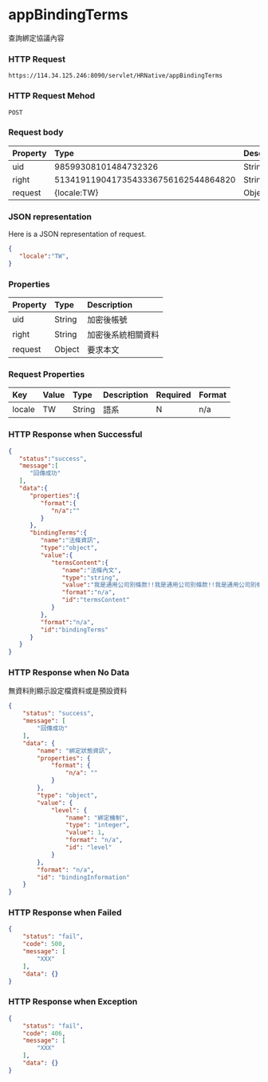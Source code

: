 # appBindingTerms
查詢綁定協議內容

### HTTP Request
```
https://114.34.125.246:8090/servlet/HRNative/appBindingTerms
```

### HTTP Request Mehod
```
POST
```


### Request body
| Property | Type | Description |
|:---------|:-----|:------------|
| uid | 98599308101484732326 | String | 需透過appLogin取得
| right | 51341911904173543336756162544864820 | String | 需透過appLogin取得 |
| request | {locale:TW} | Object | 查詢條件

### JSON representation
Here is a JSON representation of request.
```json
{
   "locale":"TW",
}
```

### Properties
| Property | Type | Description |
|:---------|:-----|:------------|
| uid   | String | 加密後帳號 |
| right | String | 加密後系統相關資料 |
| request | Object | 要求本文 |

### Request Properties
| Key | Value | Type | Description | Required | Format |
|:----------|:-------------|:-----|:------------|:------------|:------------|
| locale | TW | String | 語系 | N | n/a |

### HTTP Response when Successful
```json
{
   "status":"success",
   "message":[
      "回傳成功"
   ],
   "data":{
      "properties":{
         "format":{
            "n/a":""
         }
      },
      "bindingTerms":{
         "name":"法條資訊",
         "type":"object",
         "value":{
            "termsContent":{
               "name":"法條內文",
               "type":"string",
               "value":"我是通用公司別條款!!我是通用公司別條款!!我是通用公司別條款!!我是通用公司別條款!!我是通用公司別條款!!我是通用公司別條款!!我是通用公司別條款!!我是通用公司別條款!!我是通用公司別條款!!我是通用公司別條款!!",
               "format":"n/a",
               "id":"termsContent"
            }
         },
         "format":"n/a",
         "id":"bindingTerms"
      }
   }
}
```

### HTTP Response when No Data
無資料則顯示設定檔資料或是預設資料
```json
{
    "status": "success",
    "message": [
        "回傳成功"
    ],
    "data": {
        "name": "綁定狀態資訊",
        "properties": {
            "format": {
                "n/a": ""
            }
        },
        "type": "object",
        "value": {
            "level": {
                "name": "綁定機制",
                "type": "integer",
                "value": 1,
                "format": "n/a",
                "id": "level"
            }
        },
        "format": "n/a",
        "id": "bindingInformation"
    }
}
```
### HTTP Response when Failed
```json
{
    "status": "fail",
    "code": 500,
    "message": [
        "XXX"
    ],
    "data": {}
}
```

### HTTP Response when Exception
```json
{
    "status": "fail",
    "code": 406,
    "message": [
        "XXX"
    ],
    "data": {}
}
```
